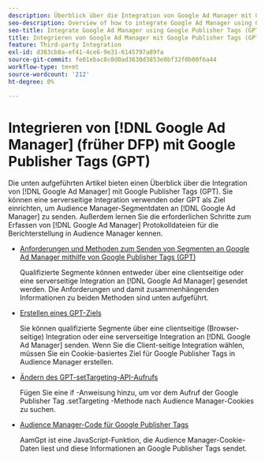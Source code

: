 ```yaml
---
description: Überblick über die Integration von Google Ad Manager mit Google Publisher Tags (GPT).
seo-description: Overview of how to integrate Google Ad Manager using Google Publisher Tags (GPT) in Adobe Audience Manager (AAM).
seo-title: Integrate Google Ad Manager using Google Publisher Tags (GPT)in Adobe Audience Manager (AAM)
title: Integrieren von Google Ad Manager mit Google Publisher Tags (GPT)
feature: Third-party Integration
exl-id: d383cb8a-ef41-4ce6-9e31-6145797a89fa
source-git-commit: fe01ebac8c0d0ad3630d3853e0bf32f0b00f6a44
workflow-type: tm+mt
source-wordcount: '212'
ht-degree: 0%

---
```


# Integrieren von [!DNL Google Ad Manager] (früher DFP) mit Google Publisher Tags (GPT)

Die unten aufgeführten Artikel bieten einen Überblick über die Integration von [!DNL Google Ad Manager] mit Google Publisher Tags (GPT). Sie können eine serverseitige Integration verwenden oder GPT als Ziel einrichten, um Audience Manager-Segmentdaten an [!DNL Google Ad Manager] zu senden. Außerdem lernen Sie die erforderlichen Schritte zum Erfassen von [!DNL Google Ad Manager] Protokolldateien für die Berichterstellung in Audience Manager kennen.

* [Anforderungen und Methoden zum Senden von Segmenten an Google Ad Manager mithilfe von Google Publisher Tags (GPT)](/help/using/integration/gpt-aam-destination/gpt-aam-requirements.md)

  Qualifizierte Segmente können entweder über eine clientseitige oder eine serverseitige Integration an [!DNL Google Ad Manager] gesendet werden. Die Anforderungen und damit zusammenhängenden Informationen zu beiden Methoden sind unten aufgeführt.

* [Erstellen eines GPT-Ziels](/help/using/integration/gpt-aam-destination/gpt-aam-create-destination.md)

  Sie können qualifizierte Segmente über eine clientseitige (Browser-seitige) Integration oder eine serverseitige Integration an [!DNL Google Ad Manager] senden. Wenn Sie die Client-seitige Integration wählen, müssen Sie ein Cookie-basiertes Ziel für Google Publisher Tags in Audience Manager erstellen.

* [Ändern des GPT-setTargeting-API-Aufrufs](/help/using/integration/gpt-aam-destination/gpt-aam-modify-api.md)

  Fügen Sie eine if -Anweisung hinzu, um vor dem Aufruf der Google Publisher Tag .setTargeting -Methode nach Audience Manager-Cookies zu suchen.

* [Audience Manager-Code für Google Publisher Tags](/help/using/integration/gpt-aam-destination/gpt-aam-aamgpt-code.md)

  AamGpt ist eine JavaScript-Funktion, die Audience Manager-Cookie-Daten liest und diese Informationen an Google Publisher Tags sendet.
